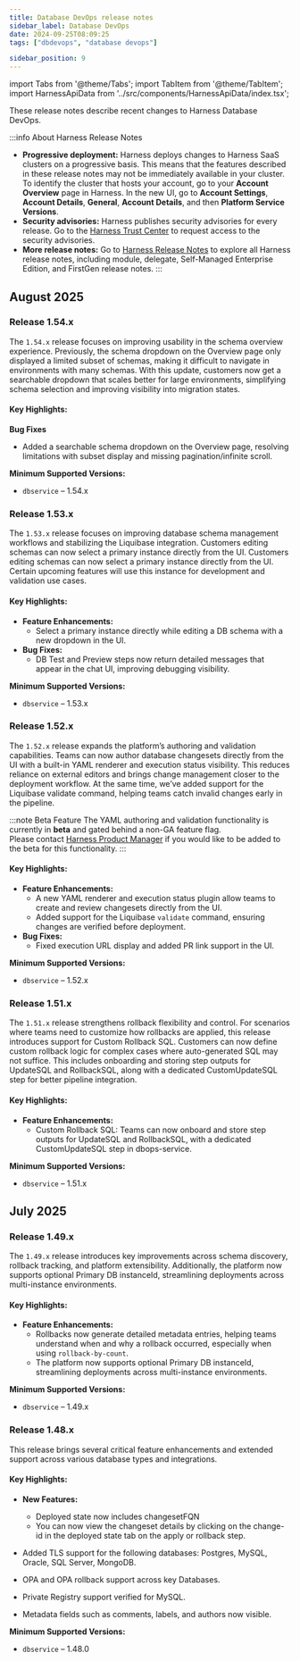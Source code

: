 ```yaml
---
title: Database DevOps release notes
sidebar_label: Database DevOps
date: 2024-09-25T08:09:25
tags: ["dbdevops", "database devops"]

sidebar_position: 9
---
```


import Tabs from '@theme/Tabs';
import TabItem from '@theme/TabItem';
import HarnessApiData from '../src/components/HarnessApiData/index.tsx';

<DocsButton icon = "fa-solid fa-square-rss" text="Subscribe via RSS" link="https://developer.harness.io/release-notes/infrastructure-as-code-management/rss.xml" />

These release notes describe recent changes to Harness Database DevOps.

:::info About Harness Release Notes

- **Progressive deployment:** Harness deploys changes to Harness SaaS clusters on a progressive basis. This means that the features described in these release notes may not be immediately available in your cluster. To identify the cluster that hosts your account, go to your **Account Overview** page in Harness. In the new UI, go to **Account Settings**, **Account Details**, **General**, **Account Details**, and then **Platform Service Versions**.
- **Security advisories:** Harness publishes security advisories for every release. Go to the [Harness Trust Center](https://trust.harness.io/?itemUid=c41ff7d5-98e7-4d79-9594-fd8ef93a2838&source=documents_card) to request access to the security advisories.
- **More release notes:** Go to [Harness Release Notes](/release-notes) to explore all Harness release notes, including module, delegate, Self-Managed Enterprise Edition, and FirstGen release notes.
:::

## August 2025

### Release 1.54.x
The `1.54.x` release focuses on improving usability in the schema overview experience. Previously, the schema dropdown on the Overview page only displayed a limited subset of schemas, making it difficult to navigate in environments with many schemas. With this update, customers now get a searchable dropdown that scales better for large environments, simplifying schema selection and improving visibility into migration states.

#### Key Highlights:
**Bug Fixes**
  - Added a searchable schema dropdown on the Overview page, resolving limitations with subset display and missing pagination/infinite scroll.

**Minimum Supported Versions:**
- `dbservice` – 1.54.x

### Release 1.53.x
The `1.53.x` release focuses on improving database schema management workflows and stabilizing the Liquibase integration. Customers editing schemas can now select a primary instance directly from the UI. Customers editing schemas can now select a primary instance directly from the UI. Certain upcoming features will use this instance for development and validation use cases.

#### Key Highlights:

* **Feature Enhancements:**
  - Select a primary instance directly while editing a DB schema with a new dropdown in the UI.
* **Bug Fixes:**
  - DB Test and Preview steps now return detailed messages that appear in the chat UI, improving debugging visibility.

**Minimum Supported Versions:**
- `dbservice` – 1.53.x

### Release 1.52.x
The `1.52.x` release expands the platform’s authoring and validation capabilities. Teams can now author database changesets directly from the UI with a built-in YAML renderer and execution status visibility. This reduces reliance on external editors and brings change management closer to the deployment workflow. At the same time, we’ve added support for the Liquibase validate command, helping teams catch invalid changes early in the pipeline.

:::note Beta Feature
The YAML authoring and validation functionality is currently in **beta** and gated behind a non-GA feature flag.  
Please contact [Harness Product Manager](https://support.harness.io) if you would like to be added to the beta for this functionality.
:::

#### Key Highlights:

* **Feature Enhancements:**
  - A new YAML renderer and execution status plugin allow teams to create and review changesets directly from the UI.
  - Added support for the Liquibase `validate` command, ensuring changes are verified before deployment.
* **Bug Fixes:**
  - Fixed execution URL display and added PR link support in the UI.

**Minimum Supported Versions:**
- `dbservice` – 1.52.x

### Release 1.51.x
The `1.51.x` release strengthens rollback flexibility and control. For scenarios where teams need to customize how rollbacks are applied, this release introduces support for Custom Rollback SQL. Customers can now define custom rollback logic for complex cases where auto-generated SQL may not suffice. This includes onboarding and storing step outputs for UpdateSQL and RollbackSQL, along with a dedicated CustomUpdateSQL step for better pipeline integration.

#### Key Highlights:

* **Feature Enhancements:**
  - Custom Rollback SQL: Teams can now onboard and store step outputs for UpdateSQL and RollbackSQL, with a dedicated CustomUpdateSQL step in dbops-service.

**Minimum Supported Versions:**
- `dbservice` – 1.51.x

## July 2025

### Release 1.49.x
The `1.49.x` release introduces key improvements across schema discovery, rollback tracking, and platform extensibility. Additionally, the platform now supports optional Primary DB instanceId, streamlining deployments across multi-instance environments.

#### Key Highlights:

* **Feature Enhancements:**
  - Rollbacks now generate detailed metadata entries, helping teams understand when and why a rollback occurred, especially when using `rollback-by-count`.
  - The platform now supports optional Primary DB instanceId, streamlining deployments across multi-instance environments.

**Minimum Supported Versions:**
- `dbservice` – 1.49.x

### Release 1.48.x

This release brings several critical feature enhancements and extended support across various database types and integrations.

#### Key Highlights:

* **New Features:**
  - Deployed state now includes changesetFQN
  - You can now view the changeset details by clicking on the change-id in the deployed state tab on the apply or rollback step.

* Added TLS support for the following databases: Postgres, MySQL, Oracle, SQL Server, MongoDB.
* OPA and OPA rollback support across key Databases.
* Private Registry support verified for MySQL.
* Metadata fields such as comments, labels, and authors now visible.

**Minimum Supported Versions:**
- `dbservice` – 1.48.0
